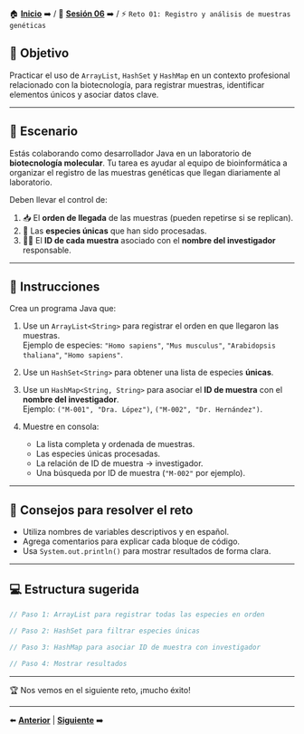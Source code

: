 🏠 [**Inicio**](../../Readme.md) ➡️ / 📖 [**Sesión 06**](../Readme.md) ➡️ / ⚡ `Reto 01: Registro y análisis de muestras genéticas`

## 🎯 Objetivo 

Practicar el uso de `ArrayList`, `HashSet` y `HashMap` en un contexto profesional relacionado con la biotecnología, para registrar muestras, identificar elementos únicos y asociar datos clave.

---

## 🧬 Escenario

Estás colaborando como desarrollador Java en un laboratorio de **biotecnología molecular**. Tu tarea es ayudar al equipo de bioinformática a organizar el registro de las muestras genéticas que llegan diariamente al laboratorio.

Deben llevar el control de:

1. 📥 El **orden de llegada** de las muestras (pueden repetirse si se replican).
2. 🧬 Las **especies únicas** que han sido procesadas.
3. 🧑‍🔬 El **ID de cada muestra** asociado con el **nombre del investigador** responsable.

---

## 📌 Instrucciones

Crea un programa Java que:

1. Use un `ArrayList<String>` para registrar el orden en que llegaron las muestras.  
   Ejemplo de especies: `"Homo sapiens"`, `"Mus musculus"`, `"Arabidopsis thaliana"`, `"Homo sapiens"`.

2. Use un `HashSet<String>` para obtener una lista de especies **únicas**.

3. Use un `HashMap<String, String>` para asociar el **ID de muestra** con el **nombre del investigador**.  
   Ejemplo: `("M-001", "Dra. López")`, `("M-002", "Dr. Hernández")`.

4. Muestre en consola:
   - La lista completa y ordenada de muestras.
   - Las especies únicas procesadas.
   - La relación de ID de muestra → investigador.
   - Una búsqueda por ID de muestra (`"M-002"` por ejemplo).

---

## 🧠 Consejos para resolver el reto

- Utiliza nombres de variables descriptivos y en español.
- Agrega comentarios para explicar cada bloque de código.
- Usa `System.out.println()` para mostrar resultados de forma clara.

---

## 💻 Estructura sugerida

```java
// Paso 1: ArrayList para registrar todas las especies en orden

// Paso 2: HashSet para filtrar especies únicas

// Paso 3: HashMap para asociar ID de muestra con investigador

// Paso 4: Mostrar resultados
```
---

🏆 Nos vemos en el siguiente reto, ¡mucho éxito!

---
⬅️ [**Anterior**](../Ejemplo-02/Readme.md) | [**Siguiente**](../Ejemplo-03/Readme.md) ➡️